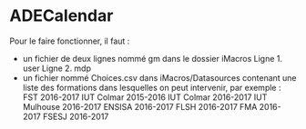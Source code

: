 # ADECalendar
Pour le faire fonctionner, il faut :
- un fichier de deux lignes nommé gm dans le dossier iMacros 
    Ligne 1. user
    Ligne 2. mdp
- un fichier nommé Choices.csv dans iMacros/Datasources contenant une liste des formations dans lesquelles on peut intervenir, par exemple :
    FST 2016-2017
    IUT Colmar 2015-2016
    IUT Colmar 2016-2017
    IUT Mulhouse 2016-2017
    ENSISA 2016-2017
    FLSH 2016-2017
    FMA 2016-2017
    FSESJ 2016-2017
